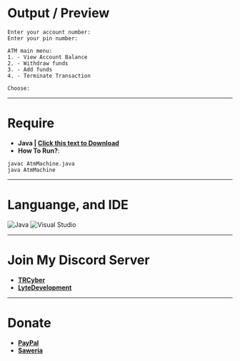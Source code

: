 # Output / Preview
```
Enter your account number:
Enter your pin number:

ATM main menu:
1. - View Account Balance
2. - Withdraw funds
3. - Add funds
4. - Terminate Transaction

Choose:
```

***

# Require
- **Java | [Click this text to Download](https://www.oracle.com/java/technologies/downloads/)**
- **How To Run?**: 
```
javac AtmMachine.java 
java AtmMachine
```


***

# Languange, and IDE
![Java](https://img.shields.io/badge/java-%23ED8B00.svg?style=for-the-badge&logo=java&logoColor=white)
![Visual Studio](https://img.shields.io/badge/Visual%20Studio-5C2D91.svg?style=for-the-badge&logo=visual-studio&logoColor=white)

***

# Join My Discord Server
- **[TRCyber](https://discord.gg/dGYn2ghxbP)**
- **[LyteDevelopment](https://discord.gg/Ehuffyfamz)**

***

# Donate
- **[PayPal](https://paypal.me/lytetools)**
- **[Saweria](https://saweria.co/LyteVV)**
